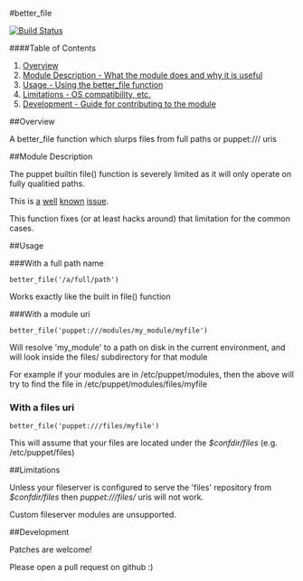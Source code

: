 #better_file

[![Build Status](https://travis-ci.org/bobtfish/puppet-better_file.png)](https://travis-ci.org/bobtfish/puppet-better_file)

####Table of Contents

1. [Overview](#overview)
2. [Module Description - What the module does and why it is useful](#module-description)
4. [Usage - Using the better_file function](#usage)
5. [Limitations - OS compatibility, etc.](#limitations)
6. [Development - Guide for contributing to the module](#development)

##Overview

A better_file function which slurps files from full paths or puppet:/// uris 

##Module Description

The puppet builtin file() function is severely limited as it will only operate on fully qualitied paths.

This is [a](http://projects.puppetlabs.com/issues/1946) [well](http://projects.puppetlabs.com/issues/2771) [known](http://projects.puppetlabs.com/issues/4749) [issue](http://projects.puppetlabs.com/issues/5158).

This function fixes (or at least hacks around) that limitation for the common cases.

##Usage

###With a full path name

    better_file('/a/full/path')

Works exactly like the built in file() function

###With a module uri

    better_file('puppet:///modules/my_module/myfile')

Will resolve 'my_module' to a path on disk in the current environment, and will look inside the files/ subdirectory for that module

For example if your modules are in /etc/puppet/modules, then the above will try to find the file in /etc/puppet/modules/files/myfile

### With a files uri

    better_file('puppet:///files/myfile')

This will assume that your files are located under the _$confdir/files_ (e.g. /etc/puppet/files)

##Limitations

Unless your fileserver is configured to serve the 'files' repository from _$confdir/files_ then
_puppet:///files/_ uris will not work.

Custom fileserver modules are unsupported. 

##Development

Patches are welcome!

Please open a pull request on github :)

